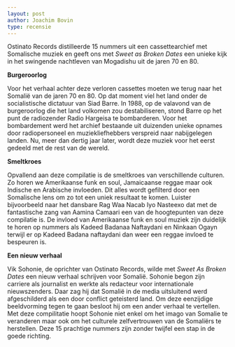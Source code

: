 ```yaml
---
layout: post
author: Joachim Bovin
type: recensie 
---
```

Ostinato Records distilleerde 15 nummers uit een cassettearchief met Somalische muziek en geeft ons met <i> Sweet as Broken Dates </i> een unieke kijk in het swingende nachtleven van Mogadishu uit de jaren 70 en 80. 

<b> Burgeroorlog </b>

Voor het verhaal achter deze verloren cassettes moeten we terug naar het Somalië van de jaren 70 en 80. Op dat moment viel het land onder de socialistische dictatuur van Siad Barre. In 1988, op de valavond van de burgeroorlog die het land volkomen zou destabiliseren, stond Barre op het punt de radiozender Radio Hargeisa te bombarderen. Voor het bombardement werd het archief bestaande uit duizenden unieke opnames door radiopersoneel en muziekliefhebbers verspreid naar nabijgelegen landen. Nu, meer dan dertig jaar later, wordt deze muziek voor het eerst gedeeld met de rest van de wereld. 

<b> Smeltkroes </b>

Opvallend aan deze compilatie is de smeltkroes van verschillende culturen. Zo horen we Amerikaanse funk en soul, Jamaicaanse reggae maar ook Indische en Arabische invloeden. Dit alles wordt gefilterd door een Somalische lens om zo tot een uniek resultaat te komen. Luister bijvoorbeeld naar het dansbare Rag Waa Nacab Iyo Nasteexo dat met de fantastische zang van Aamina Camaari een van de hoogtepunten van deze compilatie is. De invloed van Amerikaanse funk en soul muziek zijn duidelijk te horen op nummers als Kadeed Badanaa Naftaydani en Ninkaan Ogayn terwijl er op Kadeed Badana naftaydani dan weer een reggae invloed te bespeuren is. 

<b> Een nieuw verhaal </b>

Vik Sohonie, de oprichter van Ostinato Records, wilde met <i> Sweet As Broken Dates </i> een nieuw verhaal schrijven voor Somalië. Sohonie begon zijn carriere als journalist en werkte als redacteur voor internationale nieuwszenders. Daar zag hij dat Somalië in de media uitsluitend werd afgeschilderd als een door conflict geteisterd land. Om deze eenzijdige beeldvorming tegen te gaan besloot hij om een ander verhaal te vertellen. Met deze compilitatie hoopt Sohonie niet enkel om het imago van Somalie te veranderen maar ook om het culturele zelfvertrouwen van de Somaliërs te herstellen. Deze 15 prachtige nummers zijn zonder twijfel een stap in de goede richting.
 
